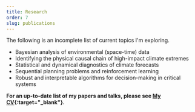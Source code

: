 ```yaml
---
title: Research
order: 7
slug: publications
---
```


The following is an incomplete list of current topics I'm exploring.

* Bayesian analysis of environmental (space-time) data
* Identifying the physical causal chain of high-impact climate extremes
* Statistical and dynamical diagnostics of climate forecasts
* Sequential planning problems and reinforcement learning
* Robust and interpretable algorithms for decision-making in critical systems

**For an up-to-date list of my papers and talks, please see [My CV](https://jamesdossgollin.me/online-cv){:target="_blank"}.**